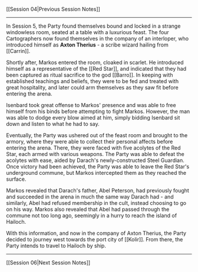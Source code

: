 [[Session 04|Previous Session Notes]]

---

In Session 5, the Party found themselves bound and locked in a strange windowless room, seated at a table with a luxurious feast. The four Cartographers now found themselves in the company of an interloper, who introduced himself as **Axton Therius** - a scribe wizard hailing from [[Carrin]]. 

Shortly after, Markos entered the room, cloaked in scarlet. He introduced himself as a representative of the [[Red Star]], and indicated that they had been captured as ritual sacrifice to the god [[Barro]]. In keeping with established teachings and beliefs, they were to be fed and treated with great hospitality, and later could arm themselves as they saw fit before entering the arena. 

Isenbard took great offense to Markos' presence and was able to free himself from his binds before attempting to fight Markos. However, the man was able to dodge every blow aimed at him, simply bidding Isenbard sit down and listen to what he had to say.

Eventually, the Party was ushered out of the feast room and brought to the armory, where they were able to collect their personal affects before entering the arena. There, they were faced with five acolytes of the Red Star, each armed with various weapons. The Party was able to defeat the acolytes with ease, aided by Darach's newly-constructed Steel Guardian. Once victory had been achieved, the Party was able to leave the Red Star's underground commune, but Markos intercepted them as they reached the surface. 

Markos revealed that Darach's father, Abel Peterson, had previously fought and succeeded in the arena in much the same way Darach had - and similarly, Abel had refused membership in the cult, instead choosing to go on his way. Markos also revealed that Abel had passed through the commune not too long ago, seemingly in a hurry to reach the island of Hailoch. 

With this information, and now in the company of Axton Therius, the Party decided to journey west towards the port city of [[Kolir]]. From there, the Party intends to travel to Hailoch by ship. 

---

[[Session 06|Next Session Notes]]